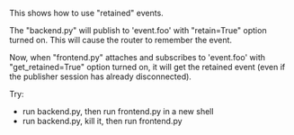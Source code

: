 This shows how to use "retained" events.

The "backend.py" will publish to 'event.foo' with "retain=True" option
turned on. This will cause the router to remember the event.

Now, when "frontend.py" attaches and subscribes to 'event.foo' with
"get_retained=True" option turned on, it will get the retained event
(even if the publisher session has already disconnected).

Try:

 - run backend.py, then run frontend.py in a new shell
 - run backend.py, kill it, then run frontend.py
